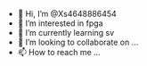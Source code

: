 - 👋 Hi, I’m @Xs4648886454
- 👀 I’m interested in fpga
- 🌱 I’m currently learning sv
- 💞️ I’m looking to collaborate on ...
- 📫 How to reach me ...

<!---
Xs4648886454/Xs4648886454 is a ✨ special ✨ repository because its `README.md` (this file) appears on your GitHub profile.
You can click the Preview link to take a look at your changes.
--->
